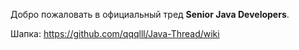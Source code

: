 Добро пожаловать в официальный тред **Senior Java Developers**.

Шапка: https://github.com/qqqlll/Java-Thread/wiki
